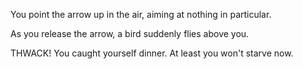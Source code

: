 You point the arrow up in the air, aiming at nothing in particular.

As you release the arrow, a bird suddenly flies above you.

THWACK! You caught yourself dinner. At least you won't starve now.

